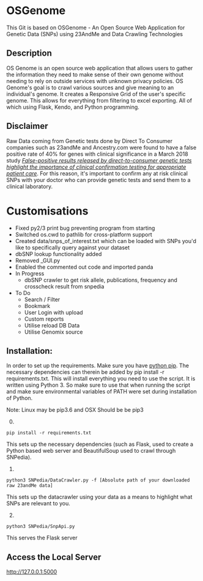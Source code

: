 # OSGenome
This Git is based on OSGenome - An Open Source Web Application for Genetic Data (SNPs) using 23AndMe and Data Crawling Technologies

## Description
OS Genome is an open source web application that allows users to gather the information they need to make sense of their own genome without needing to rely on outside services with unknown privacy policies. OS Genome's goal is to crawl various sources and give meaning to an individual's genome. It creates a Responsive Grid of the user's specific genome. This allows for everything from filtering to excel exporting. All of which using Flask, Kendo, and Python programming.

## Disclaimer
Raw Data coming from Genetic tests done by Direct To Consumer companies such as 23andMe and Ancestry.com were found to have a false positive rate of 40% for genes with clinical significance in a March 2018 study [*False-positive results released by direct-to-consumer genetic tests highlight the importance of clinical confirmation testing for appropriate patient care*](https://www.nature.com/articles/gim201838). For this reason, it's important to confirm any at risk clinical SNPs with your doctor who can provide genetic tests and send them to a clinical laboratory.


# Customisations

* Fixed py2/3 print bug preventing program from starting
* Switched os.cwd to pathlib for cross-platform support
* Created data/snps_of_interest.txt which can be loaded with SNPs you'd like to specifically query against your dataset
* dbSNP lookup functionality added
* Removed _GUI.py
* Enabled the commented out code and imported panda
* In Progress
  * dbSNP crawler to get risk allele, publications, frequency and crosscheck result from snpedia
* To Do
  * Search / Filter
  * Bookmark
  * User Login with upload
  * Custom reports
  * Utilise reload DB Data
  * Utilise Genomix source

## Installation:

In order to set up the requirements. Make sure you have [python pip](https://packaging.python.org/installing/). The necessary dependencies can therein be added by pip install -r requirements.txt. This will install everything you need to use the script. It is written using Python 3. So make sure to use that when running the script and make sure environmental variables of PATH were set during installation of Python. 

Note: Linux may be pip3.6 and OSX Should be be pip3 

0.
```
pip install -r requirements.txt
```
This sets up the necessary dependencies (such as Flask, used to create a Python based web server and BeautifulSoup used to crawl through SNPedia).



1. 
```
python3 SNPedia/DataCrawler.py -f [Absolute path of your downloaded raw 23andMe data]
```
This sets up the datacrawler using your data as a means to highlight what SNPs are relevant to you. 

2.
```
python3 SNPedia/SnpApi.py
```
This serves the Flask server


## Access the Local Server
http://127.0.0.1:5000
